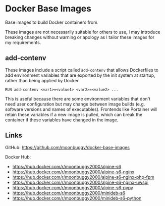 # Docker Base Images

Base images to build Docker containers from.

These images are not necessarily suitable for others to use, I may introduce breaking changes without warning or apology as I tailor these images for my requirements.

## add-contenv

These images include a script called `add-contenv` that allows Dockerfiles to add environment variables that are exported by the init system at startup, rather than being applied by Docker.

```
RUN add-contenv <var1>=<value1> <var2>=<value2> ...
```

This is useful because there are some environment variables that don't need user configuration but may change between image builds (e.g. software versions and names of executables). Frontends like Portainer will retain these variables if a new image is pulled, which can break the container if these variables have changed in the image.

## Links

GitHub: https://github.com/moonbuggy/docker-base-images

Docker Hub:
* https://hub.docker.com/r/moonbuggy2000/alpine-s6
* https://hub.docker.com/r/moonbuggy2000/alpine-s6-nginx
* https://hub.docker.com/r/moonbuggy2000/alpine-s6-nginx-php-fpm
* https://hub.docker.com/r/moonbuggy2000/alpine-s6-nginx-uwsgi
* https://hub.docker.com/r/moonbuggy2000/alpine-s6-pypy
* https://hub.docker.com/r/moonbuggy2000/minideb-s6
* https://hub.docker.com/r/moonbuggy2000/minideb-s6-python
